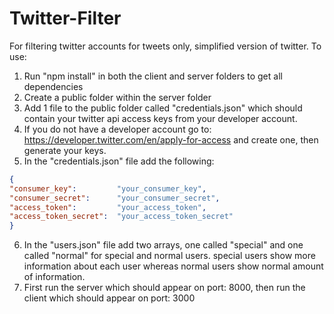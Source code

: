 # Twitter-Filter
For filtering twitter accounts for tweets only, simplified version of twitter.
To use: 
  1) Run "npm install" in both the client and server folders to get all dependencies
  2) Create a public folder within the server folder
  3) Add 1 file to the public folder called "credentials.json" which should contain your twitter api access keys from your developer account.
  4) If you do not have a developer account go to: https://developer.twitter.com/en/apply-for-access and create one, then generate your keys.
  5) In the "credentials.json" file add the following:
  ```json
  {
  "consumer_key":         "your_consumer_key", 
  "consumer_secret":      "your_consumer_secret", 
  "access_token":         "your_access_token", 
  "access_token_secret":  "your_access_token_secret"
  }
 ```
  6) In the "users.json" file add two arrays, one called "special" and one called "normal" for special and normal users. special users show more information about each     user whereas normal users show normal amount of information.
  7) First run the server which should appear on port: 8000, then run the client which should appear on port: 3000
